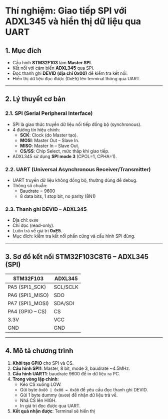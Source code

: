 # Thí nghiệm: Giao tiếp SPI với ADXL345 và hiển thị dữ liệu qua UART

## 1. Mục đích
- Cấu hình **STM32F103** làm **Master SPI**.  
- Kết nối với cảm biến **ADXL345** qua SPI.  
- Đọc thanh ghi **DEVID (địa chỉ 0x00)** để kiểm tra kết nối.  
- Hiển thị dữ liệu đọc được (0xE5) lên terminal thông qua UART.  

---

## 2. Lý thuyết cơ bản

### 2.1. SPI (Serial Peripheral Interface)
- SPI là giao thức truyền dữ liệu nối tiếp đồng bộ (synchronous).  
- 4 đường tín hiệu chính:
  - **SCK**: Clock (do Master tạo).  
  - **MOSI**: Master Out – Slave In.  
  - **MISO**: Master In – Slave Out.  
  - **CS/SS**: Chip Select, mức thấp khi giao tiếp.  
- ADXL345 sử dụng **SPI mode 3** (CPOL=1, CPHA=1).  

### 2.2. UART (Universal Asynchronous Receiver/Transmitter)
- UART truyền dữ liệu không đồng bộ, thường dùng để debug.  
- Thông số chuẩn:
  - Baudrate = 9600  
  - 8 data bits, 1 stop bit, no parity (8N1)  

### 2.3. Thanh ghi DEVID – ADXL345
- Địa chỉ: `0x00`  
- Chỉ đọc (read-only).  
- Luôn trả về giá trị **0xE5**.  
- Mục đích: kiểm tra kết nối phần cứng và cấu hình SPI đúng.  

---

## 3. Sơ đồ kết nối STM32F103C8T6 – ADXL345 (SPI)

| STM32F103 | ADXL345 |
|-----------|---------|
| PA5 (SPI1_SCK)  | SCL/SCLK |
| PA6 (SPI1_MISO) | SDO      |
| PA7 (SPI1_MOSI) | SDA/SDI  |
| PA4 (GPIO – CS) | CS       |
| 3.3V             | VCC      |
| GND              | GND      |

---

## 4. Mô tả chương trình

1. **Khởi tạo GPIO** cho SPI và CS.  
2. **Cấu hình SPI1**: Master, 8 bit, mode 3, baudrate ~4.5MHz.  
3. **Cấu hình UART1**: baudrate 9600 để in dữ liệu ra PC.  
4. **Trong vòng lặp chính**:
   - Kéo CS xuống LOW.  
   - Gửi byte `0x80 | 0x00 = 0x80` để yêu cầu đọc thanh ghi DEVID.  
   - Gửi 1 byte dummy (`0x00`) để nhận dữ liệu trả về.  
   - Nhả CS lên HIGH.  
   - In giá trị đọc được qua UART.  
5. **Kết quả nhận được**: Terminal sẽ hiển thị


